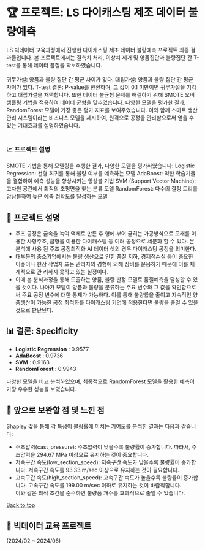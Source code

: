 <a name="top"></a>
# 🏆 프로젝트: LS 다이캐스팅 제조 데이터 불량예측

LS 빅데이터 교육과정에서 진행한 다이캐스팅 제조 데이터 불량예측 프로젝트 최종 결과물입니다. 본 프로젝트에서는 결측치 처리, 이상치 제거 및 양품집단과 불량집단 간 T-test를 통해 데이터 품질을 확보하였습니다.
<br><br>
귀무가설: 양품과 불량 집단 간 평균 차이가 없다.
대립가설: 양품과 불량 집단 간 평균 차이가 있다.
T-test 결론: P-value를 반환하며, 그 값이 0.1 미만이면 귀무가설을 기각하고 대립가설을 채택합니다.
또한 데이터 불균형 문제를 해결하기 위해 SMOTE 오버샘플링 기법을 적용하여 데이터 균형을 맞추었습니다. 
다양한 모델을 평가한 결과, RandomForest 모델이 가장 좋은 평가 지표를 보여주었습니다.
이와 함께 스마트 생산 관리 시스템이라는 비즈니스 모델을 제시하여, 원격으로 공정을 관리함으로써 얻을 수 있는 기대효과를 설명하였습니다.
<br><br>
### 📈 프로젝트 설명
SMOTE 기법을 통해 모델링을 수행한 결과, 다양한 모델을 평가하였습니다:
Logistic Regression: 선형 회귀를 통해 불량 여부를 예측하는 모델
AdaBoost: 약한 학습기들을 결합하여 예측 성능을 향상시키는 앙상블 기법
SVM (Support Vector Machine): 고차원 공간에서 최적의 초평면을 찾는 분류 모델
RandomForest: 다수의 결정 트리를 앙상블하여 높은 예측 정확도를 달성하는 모델
## 📌 프로젝트 설명
- 주조 공정은 금속을 녹여 액체로 만든 후 형에 부어 굳히는 가공방식으로 모래를 이용한 사형주조, 금형을 이용한 다이캐스팅 등 여러 공정으로 세분화 할 수 있다. 본 분석에 사용 
된 주조 공정최적화 AI 데이터 셋의 경우 다이캐스팅 공정을 의미한다.    
- 대부분의 중소기업에서는 불량 생산으로 인한 품질 저하, 경제적손실 등이 중요한 이슈이나 현장 작업자 또는 관리자의 경험에 의해 장비를 운용하기 때문에 이를 체계적으로 관 
리하지 못하고 있는 실정이다.      
- 이에 본 분석과정을 통해 도출하는 양품, 불량 판정 모델로 품질예측을 달성할 수 있을 것이다. 나아가 모델이 양품과 불량을 분류하는 주요 변수와 그 값을 확인함으로써 주요 공정 
변수에 대한 통제가 가능하다. 이를 통해 불량률을 줄이고 지속적인 양품생산이 가능한 공정 최적화를 다이캐스팅 기업에 적용한다면 불량을 줄일 수 있을 것으로 판단된다.

## 📊 결론: Specificity
- **Logistic Regression** : 0.9577
- **AdaBoost** : 0.9736
- **SVM** : 0.9163
- **RandomForest** : 0.9943  

다양한 모델을 비교 분석하였으며, 최종적으로 RandomForest 모델을 활용한 예측이 가장 우수한 성능을 보였습니다. 

## 🚀 앞으로 보완할 점 및 느낀 점
Shapley 값을 통해 각 특성이 불량률에 미치는 기여도를 분석한 결과는 다음과 같습니다:      

- 주조압력(cast_pressure): 주조압력이 낮을수록 불량률이 증가합니다. 따라서, 주조압력을 294.67 MPa 이상으로 유지하는 것이 중요합니다.
- 저속구간 속도(low_section_speed): 저속구간 속도가 낮을수록 불량률이 증가합니다. 저속구간 속도를 93.33 m/sec 이상으로 유지하는 것이 필요합니다.
- 고속구간 속도(high_section_speed): 고속구간 속도가 높을수록 불량률이 증가합니다. 고속구간 속도를 199.00 m/sec 이하로 유지하는 것이 바람직합니다.        
이와 같은 최적 조건을 준수하면 불량품 개수를 효과적으로 줄일 수 있습니다.

[Back to top](#top)

## 📅 빅데이터 교육 프로젝트
(2024/02 ~ 2024/06)


